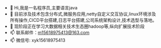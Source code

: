 - 👋 Hi,我是一名程序员,主要语言java
- 👀 目前涉及技术包含分布式,微服务应用,netty自定义交互协议,linux环境涉及所有操作,CICD平台搭建,日志平台搭建,公司系统架构设计,技术选型与落地。
- 🌱 现阶段正在学习大数据相关技术生态圈hadoop等,纵向扩展技术阶段
- 📫 联系邮件：m15618975413@163.com  
- 📫 微信号: xyk15618975413

<!---
mloine/mloine is a ✨ special ✨ repository because its `README.md` (this file) appears on your GitHub profile.
You can click the Preview link to take a look at your changes.
--->
